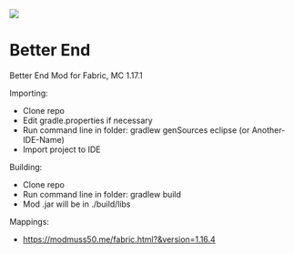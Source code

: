 [![](https://jitpack.io/v/paulevsGitch/BetterEnd.svg)](https://jitpack.io/#paulevsGitch/BetterEnd)
# Better End
Better End Mod for Fabric, MC 1.17.1

Importing:
* Clone repo
* Edit gradle.properties if necessary
* Run command line in folder: gradlew genSources eclipse (or Another-IDE-Name)
* Import project to IDE

Building:
* Clone repo
* Run command line in folder: gradlew build
* Mod .jar will be in ./build/libs

Mappings:
* https://modmuss50.me/fabric.html?&version=1.16.4
